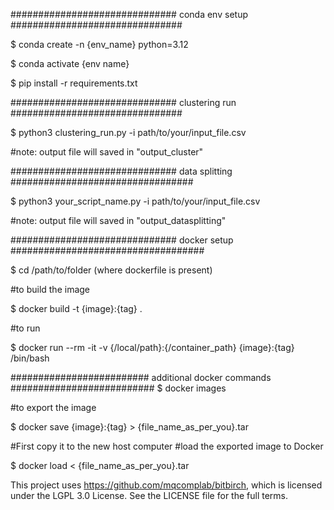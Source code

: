 ##############################  conda env setup ###############################

$ conda create -n {env_name} python=3.12

$ conda activate {env name}

$ pip install -r requirements.txt

##############################  clustering run  ###############################

$ python3 clustering_run.py -i path/to/your/input_file.csv

#note: output file will saved in "output_cluster"

############################## data splitting #################################

$ python3 your_script_name.py -i path/to/your/input_file.csv

#note: output file will saved in "output_datasplitting"

############################## docker setup  ###################################

$ cd /path/to/folder (where dockerfile is present)

#to build the image

$ docker build -t {image}:{tag} .

#to run 

$ docker run --rm -it -v {/local/path}:{/container_path} {image}:{tag} /bin/bash

######################### additional docker commands ##########################
$ docker images

#to export the image

$ docker save {image}:{tag} > {file_name_as_per_you}.tar

#First copy it to the new host computer
#load the exported image to Docker 

$ docker load < {file_name_as_per_you}.tar

This project uses https://github.com/mqcomplab/bitbirch, which is licensed under the LGPL 3.0 License.
See the LICENSE file for the full terms.


